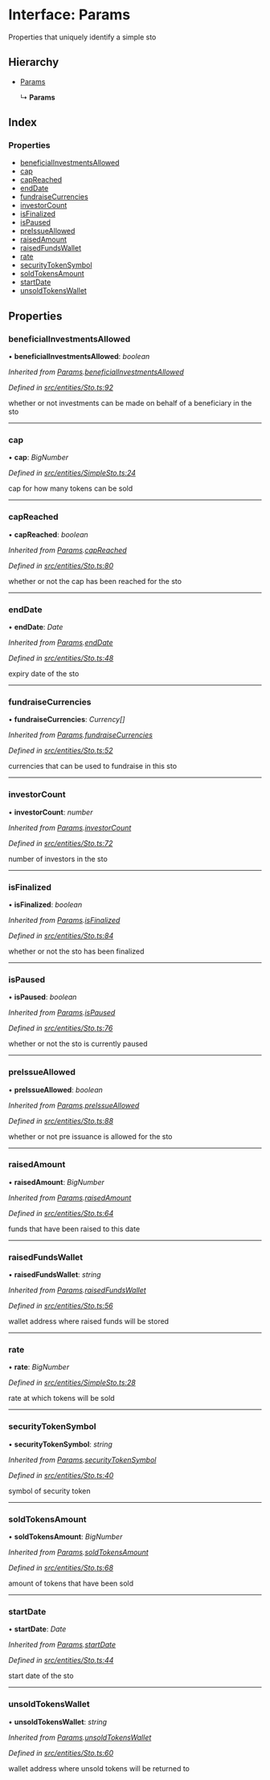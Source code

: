 # Interface: Params

Properties that uniquely identify a simple sto

## Hierarchy

- [Params](_entities_sto_.params.md)

  ↳ **Params**

## Index

### Properties

- [beneficialInvestmentsAllowed](_entities_simplesto_.params.md#beneficialinvestmentsallowed)
- [cap](_entities_simplesto_.params.md#cap)
- [capReached](_entities_simplesto_.params.md#capreached)
- [endDate](_entities_simplesto_.params.md#enddate)
- [fundraiseCurrencies](_entities_simplesto_.params.md#fundraisecurrencies)
- [investorCount](_entities_simplesto_.params.md#investorcount)
- [isFinalized](_entities_simplesto_.params.md#isfinalized)
- [isPaused](_entities_simplesto_.params.md#ispaused)
- [preIssueAllowed](_entities_simplesto_.params.md#preissueallowed)
- [raisedAmount](_entities_simplesto_.params.md#raisedamount)
- [raisedFundsWallet](_entities_simplesto_.params.md#raisedfundswallet)
- [rate](_entities_simplesto_.params.md#rate)
- [securityTokenSymbol](_entities_simplesto_.params.md#securitytokensymbol)
- [soldTokensAmount](_entities_simplesto_.params.md#soldtokensamount)
- [startDate](_entities_simplesto_.params.md#startdate)
- [unsoldTokensWallet](_entities_simplesto_.params.md#unsoldtokenswallet)

## Properties

### beneficialInvestmentsAllowed

• **beneficialInvestmentsAllowed**: _boolean_

_Inherited from [Params](_entities_sto_.params.md).[beneficialInvestmentsAllowed](_entities_sto_.params.md#beneficialinvestmentsallowed)_

_Defined in [src/entities/Sto.ts:92](https://github.com/PolymathNetwork/polymath-sdk/blob/d80c6e9/src/entities/Sto.ts#L92)_

whether or not investments can be made on behalf of a beneficiary in the sto

---

### cap

• **cap**: _BigNumber_

_Defined in [src/entities/SimpleSto.ts:24](https://github.com/PolymathNetwork/polymath-sdk/blob/d80c6e9/src/entities/SimpleSto.ts#L24)_

cap for how many tokens can be sold

---

### capReached

• **capReached**: _boolean_

_Inherited from [Params](_entities_sto_.params.md).[capReached](_entities_sto_.params.md#capreached)_

_Defined in [src/entities/Sto.ts:80](https://github.com/PolymathNetwork/polymath-sdk/blob/d80c6e9/src/entities/Sto.ts#L80)_

whether or not the cap has been reached for the sto

---

### endDate

• **endDate**: _Date_

_Inherited from [Params](_entities_sto_.params.md).[endDate](_entities_sto_.params.md#enddate)_

_Defined in [src/entities/Sto.ts:48](https://github.com/PolymathNetwork/polymath-sdk/blob/d80c6e9/src/entities/Sto.ts#L48)_

expiry date of the sto

---

### fundraiseCurrencies

• **fundraiseCurrencies**: _Currency[]_

_Inherited from [Params](_entities_sto_.params.md).[fundraiseCurrencies](_entities_sto_.params.md#fundraisecurrencies)_

_Defined in [src/entities/Sto.ts:52](https://github.com/PolymathNetwork/polymath-sdk/blob/d80c6e9/src/entities/Sto.ts#L52)_

currencies that can be used to fundraise in this sto

---

### investorCount

• **investorCount**: _number_

_Inherited from [Params](_entities_sto_.params.md).[investorCount](_entities_sto_.params.md#investorcount)_

_Defined in [src/entities/Sto.ts:72](https://github.com/PolymathNetwork/polymath-sdk/blob/d80c6e9/src/entities/Sto.ts#L72)_

number of investors in the sto

---

### isFinalized

• **isFinalized**: _boolean_

_Inherited from [Params](_entities_sto_.params.md).[isFinalized](_entities_sto_.params.md#isfinalized)_

_Defined in [src/entities/Sto.ts:84](https://github.com/PolymathNetwork/polymath-sdk/blob/d80c6e9/src/entities/Sto.ts#L84)_

whether or not the sto has been finalized

---

### isPaused

• **isPaused**: _boolean_

_Inherited from [Params](_entities_sto_.params.md).[isPaused](_entities_sto_.params.md#ispaused)_

_Defined in [src/entities/Sto.ts:76](https://github.com/PolymathNetwork/polymath-sdk/blob/d80c6e9/src/entities/Sto.ts#L76)_

whether or not the sto is currently paused

---

### preIssueAllowed

• **preIssueAllowed**: _boolean_

_Inherited from [Params](_entities_sto_.params.md).[preIssueAllowed](_entities_sto_.params.md#preissueallowed)_

_Defined in [src/entities/Sto.ts:88](https://github.com/PolymathNetwork/polymath-sdk/blob/d80c6e9/src/entities/Sto.ts#L88)_

whether or not pre issuance is allowed for the sto

---

### raisedAmount

• **raisedAmount**: _BigNumber_

_Inherited from [Params](_entities_sto_.params.md).[raisedAmount](_entities_sto_.params.md#raisedamount)_

_Defined in [src/entities/Sto.ts:64](https://github.com/PolymathNetwork/polymath-sdk/blob/d80c6e9/src/entities/Sto.ts#L64)_

funds that have been raised to this date

---

### raisedFundsWallet

• **raisedFundsWallet**: _string_

_Inherited from [Params](_entities_sto_.params.md).[raisedFundsWallet](_entities_sto_.params.md#raisedfundswallet)_

_Defined in [src/entities/Sto.ts:56](https://github.com/PolymathNetwork/polymath-sdk/blob/d80c6e9/src/entities/Sto.ts#L56)_

wallet address where raised funds will be stored

---

### rate

• **rate**: _BigNumber_

_Defined in [src/entities/SimpleSto.ts:28](https://github.com/PolymathNetwork/polymath-sdk/blob/d80c6e9/src/entities/SimpleSto.ts#L28)_

rate at which tokens will be sold

---

### securityTokenSymbol

• **securityTokenSymbol**: _string_

_Inherited from [Params](_entities_sto_.params.md).[securityTokenSymbol](_entities_sto_.params.md#securitytokensymbol)_

_Defined in [src/entities/Sto.ts:40](https://github.com/PolymathNetwork/polymath-sdk/blob/d80c6e9/src/entities/Sto.ts#L40)_

symbol of security token

---

### soldTokensAmount

• **soldTokensAmount**: _BigNumber_

_Inherited from [Params](_entities_sto_.params.md).[soldTokensAmount](_entities_sto_.params.md#soldtokensamount)_

_Defined in [src/entities/Sto.ts:68](https://github.com/PolymathNetwork/polymath-sdk/blob/d80c6e9/src/entities/Sto.ts#L68)_

amount of tokens that have been sold

---

### startDate

• **startDate**: _Date_

_Inherited from [Params](_entities_sto_.params.md).[startDate](_entities_sto_.params.md#startdate)_

_Defined in [src/entities/Sto.ts:44](https://github.com/PolymathNetwork/polymath-sdk/blob/d80c6e9/src/entities/Sto.ts#L44)_

start date of the sto

---

### unsoldTokensWallet

• **unsoldTokensWallet**: _string_

_Inherited from [Params](_entities_sto_.params.md).[unsoldTokensWallet](_entities_sto_.params.md#unsoldtokenswallet)_

_Defined in [src/entities/Sto.ts:60](https://github.com/PolymathNetwork/polymath-sdk/blob/d80c6e9/src/entities/Sto.ts#L60)_

wallet address where unsold tokens will be returned to
